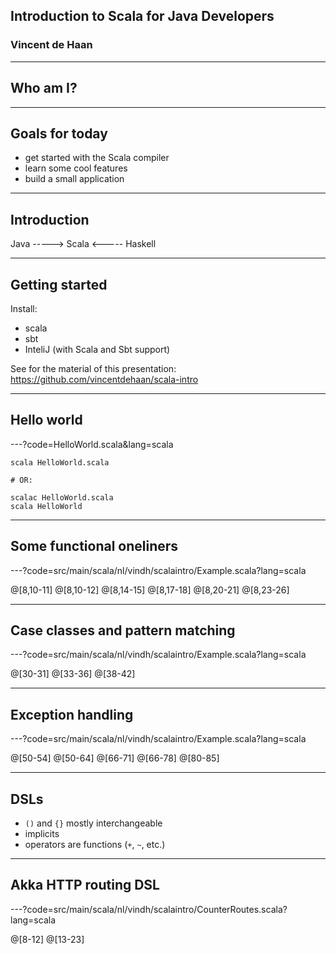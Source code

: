 ## Introduction to Scala for Java Developers
### Vincent de Haan

---

## Who am I?

---

## Goals for today
- get started with the Scala compiler
- learn some cool features
- build a small application

---

## Introduction

Java -----> Scala <----- Haskell

---

## Getting started

Install:
- scala
- sbt
- InteliJ (with Scala and Sbt support)



See for the material of this presentation: https://github.com/vincentdehaan/scala-intro

---

## Hello world

---?code=HelloWorld.scala&lang=scala

```
scala HelloWorld.scala

# OR:

scalac HelloWorld.scala
scala HelloWorld
```

---

## Some functional oneliners

---?code=src/main/scala/nl/vindh/scalaintro/Example.scala?lang=scala

@[8,10-11]
@[8,10-12]
@[8,14-15]
@[8,17-18]
@[8,20-21]
@[8,23-26]

---

## Case classes and pattern matching

---?code=src/main/scala/nl/vindh/scalaintro/Example.scala?lang=scala


@[30-31]
@[33-36]
@[38-42]

---

## Exception handling

---?code=src/main/scala/nl/vindh/scalaintro/Example.scala?lang=scala

@[50-54]
@[50-64]
@[66-71]
@[66-78]
@[80-85]

---

## DSLs

- `()` and `{}` mostly interchangeable
- implicits
- operators are functions (`+`, `~`, etc.)

---

## Akka HTTP routing DSL

---?code=src/main/scala/nl/vindh/scalaintro/CounterRoutes.scala?lang=scala

@[8-12]
@[13-23]